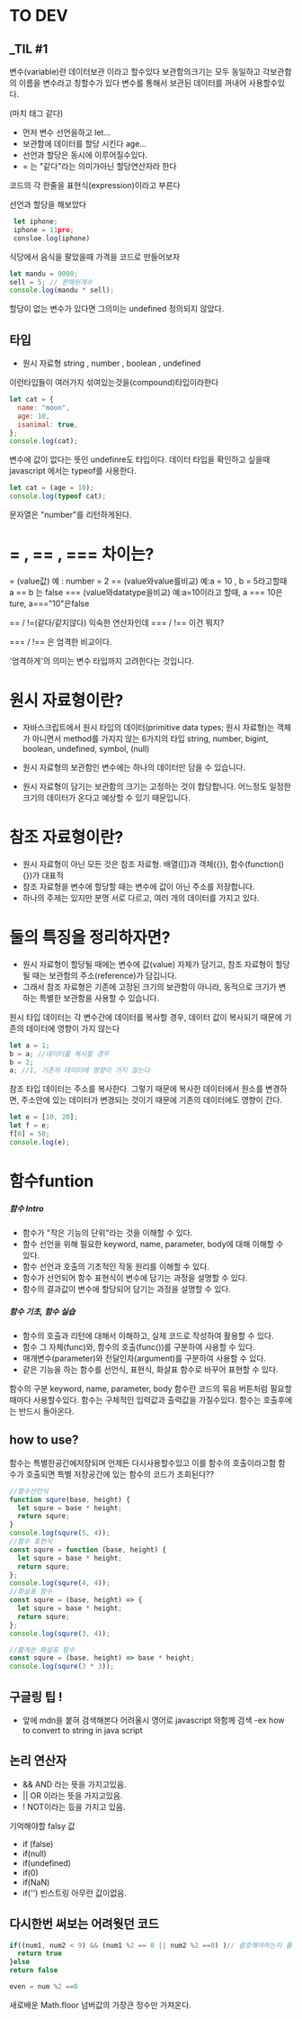 # TO DEV

## \_TIL #1

변수(variable)란 데이터보관 이라고 할수있다 보관함의크기는 모두 동일하고 각보관함의 이름을 변수라고 칭할수가 있다 변수를 통해서 보관된 데이터를 꺼내어 사용할수있다.

(마치 태그 같다)

- 먼저 변수 선언을하고 let...
- 보관함에 데이터를 할당 시킨다 age...
- 선언과 할당은 동시에 이루어질수있다.
- = 는 "같다"라는 의미가아닌 할당연산자라 한다

코드의 각 한줄을 표현식(expression)이라고 부른다

선언과 할당을 해보았다

```js
 let iphone;
 iphone = 11pro;
 consloe.log(iphone)
```

식당에서 음식을 팔았을때 가격을 코드로 만들어보자

```js
let mandu = 9000;
sell = 5; // 판매된개수
console.log(mandu * sell);
```

할당이 없는 변수가 있다면 그의미는 undefined 정의되지 않았다.

## 타입

- 원시 자료형 string , number , boolean , undefined

이런타입들이 여러가지 섞여있는것을(compound)타입이라한다

```js
let cat = {
  name: "moon",
  age: 10,
  isanimal: true,
};
console.log(cat);
```

변수에 값이 없다는 뜻인 undefinre도 타입이다.
데이터 타입을 확인하고 싶을때 javascript 에서는 typeof를 사용한다.

```js
let cat = (age = 10);
console.log(typeof cat);
```

문자열은 "number"를 리턴하게된다.

# = , == , === 차이는?

= (value값)
예 : number = 2
== (value와value를비교)
예:a = 10 , b = 5라고할때 a == b 는 false
=== (value와datatype을비교)
예:a=10이라고 할때, a === 10은 ture, a==="10"은false

== / !=(같다/같지않다)
익숙한 연산자인데 === / !== 이건 뭐지?

=== / !== 은 엄격한 비교이다.

'엄격하게'의 의미는 변수 타입까지 고려한다는 것입니다.

# 원시 자료형이란?

- 자바스크립트에서 원시 타입의 데이터(primitive data types; 원시 자료형)는 객체가 아니면서 method를 가지지 않는 6가지의 타입
  string, number, bigint, boolean, undefined, symbol, (null)

- 원시 자료형의 보관함인 변수에는 하나의 데이터만 담을 수 있습니다.

- 원시 자료형이 담기는 보관함의 크기는 고정하는 것이 합당합니다. 어느정도 일정한 크기의 데이터가 온다고 예상할 수 있기 때문입니다.

# 참조 자료형이란?

- 원시 자료형이 아닌 모든 것은 참조 자료형. 배열([])과 객체({}), 함수(function(){})가 대표적
- 참조 자료형을 변수에 할당할 때는 변수에 값이 아닌 주소를 저장합니다.
- 하나의 주제는 있지만 분명 서로 다르고, 여러 개의 데이터를 가지고 있다.

# 둘의 특징을 정리하자면?

- 원시 자료형이 할당될 때에는 변수에 값(value) 자체가 담기고, 참조 자료형이 할당될 때는 보관함의 주소(reference)가 담깁니다.
- 그래서 참조 자료형은 기존에 고정된 크기의 보관함이 아니라, 동적으로 크기가 변하는 특별한 보관함을 사용할 수 있습니다.

원시 타입 데이터는 각 변수간에 데이터를 복사할 경우, 데이터 값이 복사되기 때문에 기존의 데이터에 영향이 가지 않는다

```js
let a = 1;
b = a; //데이터를 복사할 경우
b = 2;
a; //1, 기존의 데이터에 영향이 가지 않는다
```

참조 타입 데이터는 주소를 복사한다.
그렇기 때문에 복사한 데이터에서 원소를 변경하면, 주소안에 있는 데이터가 변경되는 것이기 때문에 기존의 데이터에도 영향이 간다.

```js
let e = [10, 20];
let f = e;
f[0] = 50;
console.log(e);
```

# 함수funtion

##### 함수 Intro

- 함수가 "작은 기능의 단위"라는 것을 이해할 수 있다.
- 함수 선언을 위해 필요한 keyword, name, parameter, body에 대해 이해할 수 있다.
- 함수 선언과 호출의 기초적인 작동 원리를 이해할 수 있다.
- 함수가 선언되어 함수 표현식이 변수에 담기는 과정을 설명할 수 있다.
- 함수의 결과값이 변수에 할당되어 담기는 과정을 설명할 수 있다.

##### 함수 기초, 함수 실습

- 함수의 호출과 리턴에 대해서 이해하고, 실제 코드로 작성하여 활용할 수 있다.
- 함수 그 자체(func)와, 함수의 호출(func())를 구분하여 사용할 수 있다.
- 매개변수(parameter)와 전달인자(argument)를 구분하여 사용할 수 있다.
- 같은 기능을 하는 함수를 선언식, 표현식, 화살표 함수로 바꾸어 표현할 수 있다.

함수의 구분 keyword, name, parameter, body
함수란 코드의 묶음 버튼처럼 필요할때마다 사용할수있다.
함수는 구체적인 입력값과 출력값을 가질수있다.
함수는 호출후에는 반드시 돌아온다.

## how to use?

함수는 특별한공간에저장되며 언제든 다시사용할수있고 이를 함수의 호출이라고함
함수가 호출되면 특별 저장공간에 있는 함수의 코드가 조회된다??

```js
//함수선언식
function squre(base, height) {
  let squre = base * height;
  return squre;
}
console.log(squre(5, 4));
//함수 표현식
const squre = function (base, height) {
  let squre = base * height;
  return squre;
};
console.log(squre(4, 4));
//화살표 함수
const squre = (base, height) => {
  let squre = base * height;
  return squre;
};
console.log(squre(3, 4));

//짧게쓴 화살표 함수
const squre = (base, height) => base * height;
console.log(squre(3 * 3));
```

## 구글링 팁 !

- 앞에 mdn을 붙혀 검색해본다 어려울시 영어로 javascript 와함께 검색
  -ex how to convert to string in java script

## 논리 연산자

- && AND 라는 뜻을 가지고있음.
- || OR 이라는 뜻을 가지고있음.
- ! NOT이라는 듰을 가지고 있음.

기억해야할 falsy 값

- if (false)
- if(null)
- if(undefined)
- if(0)
- if(NaN)
- if('') 빈스트링 아무런 값이없음.

## 다시한번 써보는 어려웟던 코드

```js
if((num1, num2 < 9) && (num1 %2 == 0 || num2 %2 ==0) )// 괄호해야하는지 몰랏었다.{
  return true
}else
return false

even = num %2 ==0

```

새로배운 Math.floor 넘버값의 가장큰 정수만 가져온다.
